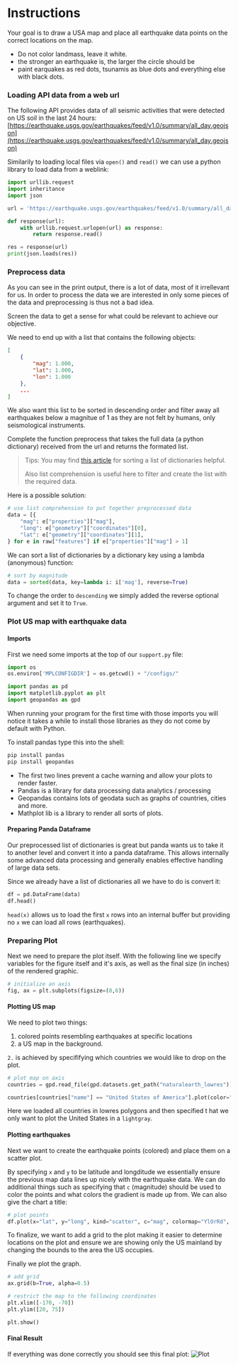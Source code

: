# Instructions

Your goal is to draw a USA map and place all earthquake data points on the correct locations on the map.

- Do not color landmass, leave it white.
- the stronger an earthquake is, the larger the circle should be
- paint earquakes as red dots, tsunamis as blue dots and everything else with black dots.

### Loading API data from a web url

The following API provides data of all seismic activities that were detected on US soil in the last 24 hours:
[https://earthquake.usgs.gov/earthquakes/feed/v1.0/summary/all_day.geojson](https://earthquake.usgs.gov/earthquakes/feed/v1.0/summary/all_day.geojson)

Similarily to loading local files via `open()` and `read()` we can use a python library to load data from a weblink:
```python
import urllib.request
import inheritance
import json

url = 'https://earthquake.usgs.gov/earthquakes/feed/v1.0/summary/all_day.geojson'

def response(url):
    with urllib.request.urlopen(url) as response:
        return response.read()

res = response(url)
print(json.loads(res))
```

### Preprocess data

As you can see in the print output, there is a lot of data, most of it irrellevant for us. In order to process the data we are interested in only some pieces of the data and preprocessing is thus not a bad idea.

Screen the data to get a sense for what could be relevant to achieve our objective.

We need to end up with a list that contains the following objects:
```json
[
    {
        "mag": 1.000,
        "lat": 1.000,
        "lon": 1.000
    },
    ...
]
```
We also want this list to be sorted in descending order and filter away all earthquakes below a magnitue of 1 as they are not felt by humans, only seismological instruments.


Complete the function preprocess that takes the full data (a python dictionary) received from the url and returns the formated list.

> Tips: You may find [this article](https://www.geeksforgeeks.org/ways-sort-list-dictionaries-values-python-using-lambda-function/) for sorting a list of dictionaries helpful.
>
> Also list comprehension is useful here to filter and create the list with the required data.

Here is a possible solution:
```python
# use list comprehension to put together preprocessed data
data = [{
    "mag": e["properties"]["mag"],
    "long": e["geometry"]["coordinates"][0],
    "lat": e["geometry"]["coordinates"][1],
} for e in raw["features"] if e["properties"]["mag"] > 1]
```

We can sort a list of dictionaries by a dictionary key using a lambda (anonymous) function:
```python
# sort by magnitude
data = sorted(data, key=lambda i: i['mag'], reverse=True)
```
To change the order to `descending` we simply added the reverse optional argument and set it to `True`.

### Plot US map with earthquake data

#### Imports
First we need some imports at the top of our `support.py` file:
```python
import os
os.environ['MPLCONFIGDIR'] = os.getcwd() + "/configs/"

import pandas as pd
import matplotlib.pyplot as plt
import geopandas as gpd
```
When running your program for the first time with those imports you will notice it takes a while to install those libraries as they do not come by default with Python.

To install pandas type this into the shell:
```bash
pip install pandas
pip install geopandas
```

- The first two lines prevent a cache warning and allow your plots to render faster.
- Pandas is a library for data processing data analytics / processing
- Geopandas contains lots of geodata such as graphs of countries, cities and more.
- Mathplot lib is a library to render all sorts of plots.

#### Preparing Panda Dataframe
Our preprocessed list of dictionaries is great but panda wants us to take it to another level and convert it into a panda dataframe. This allows internally some advanced data processing and generally enables effective handling of large data sets.

Since we already have a list of dictionaries all we have to do is convert it:
```python
df = pd.DataFrame(data)
df.head()
```
`head(x)` allows us to load the first `x` rows into an internal buffer but providing no `x` we can load all rows (earthquakes).

### Preparing Plot

Next we need to prepare the plot itself. With the following line we specify variables for the figure itself and it's axis,  as well as the final size (in inches) of the rendered graphic.

```python
# initialize an axis
fig, ax = plt.subplots(figsize=(8,6))
```

#### Plotting US map
We need to plot two things:
1. colored points resembling earthquakes at specific locations
2. a US map in the background.

`2.` is achieved by specififying which countries we would like to drop on the plot.
```python
# plot map on axis
countries = gpd.read_file(gpd.datasets.get_path("naturalearth_lowres"))

countries[countries["name"] == "United States of America"].plot(color="lightgrey", ax=ax)
```
Here we loaded all countries in lowres polygons and then specified t hat we only want to plot the United States in a `lightgray`.

#### Plotting earthquakes

Next we want to create the earthquake points (colored) and place them on a scatter plot.

By specifying `x` and `y` to be latitude and longditude we essentially ensure the previous map data lines up nicely with the earthquake data. We can do additional things such as specifying that `c` (magnitude) should be used to color the points and what colors the gradient is made up from. We can also give the chart a title:
```python
# plot points
df.plot(x="lat", y="long", kind="scatter", c="mag", colormap="YlOrRd", title=f"Today's earthquakes over US Mainland", ax=ax)
```


To finalize, we want to add a grid to the plot making it easier to determine locations on the plot and ensure we are showing only the US mainland by changing the bounds to the area the US occupies.

Finally we plot the graph.

```python
# add grid
ax.grid(b=True, alpha=0.5)

# restrict the map to the following coordinates
plt.xlim([-170, -70])
plt.ylim([20, 75])

plt.show()
```
#### Final Result
If everything was done correctly you should see this final plot:
![Plot](assets/plot.png)
